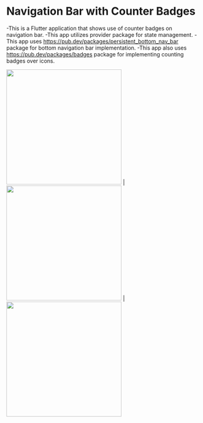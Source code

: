 # Navigation Bar with Counter Badges

-This is a Flutter application that shows use of counter badges on navigation bar.
-This app utilizes provider package for state management.
-This app uses https://pub.dev/packages/persistent_bottom_nav_bar package for bottom navigation bar implementation.
-This app also uses https://pub.dev/packages/badges package for implementing counting badges over icons.

<img src="https://github.com/Viki-07/nav_notification/assets/96718201/95013e10-1906-4819-96f1-2373b0835e95" width="300"> | <img src="https://github.com/Viki-07/nav_notification/assets/96718201/189bbb59-cdf6-4e8e-8690-706d7863603a" width="300"> |<img src="https://github.com/Viki-07/nav_notification/assets/96718201/a2c8617b-3e00-4bf7-a0f0-d08ffa7e8255" width="300">

